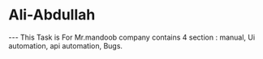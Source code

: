 # Ali-Abdullah
--- This Task is For Mr.mandoob company contains 4 section : manual, Ui automation, api automation, Bugs.


